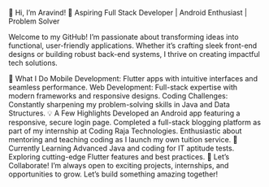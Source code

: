 👋 Hi, I’m Aravind!
🚀 Aspiring Full Stack Developer | Android Enthusiast | Problem Solver

Welcome to my GitHub! I’m passionate about transforming ideas into functional, user-friendly applications. Whether it’s crafting sleek front-end designs or building robust back-end systems, I thrive on creating impactful tech solutions.

🌟 What I Do
Mobile Development: Flutter apps with intuitive interfaces and seamless performance.
Web Development: Full-stack expertise with modern frameworks and responsive designs.
Coding Challenges: Constantly sharpening my problem-solving skills in Java and Data Structures.
💡 A Few Highlights
Developed an Android app featuring a responsive, secure login page.
Completed a full-stack blogging platform as part of my internship at Coding Raja Technologies.
Enthusiastic about mentoring and teaching coding as I launch my own tuition service.
🌱 Currently Learning
Advanced Java and coding for IT aptitude tests.
Exploring cutting-edge Flutter features and best practices.
🤝 Let’s Collaborate!
I’m always open to exciting projects, internships, and opportunities to grow. Let’s build something amazing together!
